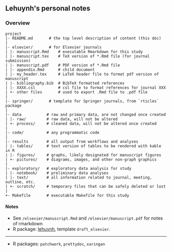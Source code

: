 
## Lehuynh's personal notes

### Overview

	project
	|- README.md	   # the top level description of content (this doc)
	|
	|- elsevier/	   # for Elsevier journals
	| |- manuscript.Rmd    # executable Rmarkdown for this study
	| |- manuscript.tex    # TeX version of *.Rmd file (for journal submission)
	| |- manuscript.pdf    # PDF version of *.Rmd file
	| |- appendix.Rmd      # child document
	| |- my_header.tex     # LaTeX header file to format pdf version of manuscript
	| |- bibliography.bib  # BibTeX formatted references
	| |- XXXX.csl          # csl file to format references for journal XXX
	| +- other files       # used to export .Rmd file to .pdf file
	|
	|- springer/	   # template for Springer journals, from `rticles` package
	|
	|- data           # raw and primary data, are not changed once created
	| |- raw/         # raw data, will not be altered
	| +- process/     # cleaned data, will not be altered once created
	|
	|- code/          # any programmatic code
	|
	|- results        # all output from workflows and analyses
	| |- tables/      # text version of tables to be rendered with kable in R
	| |- figures/     # graphs, likely designated for manuscript figures
	| +- pictures/    # diagrams, images, and other non-graph graphics
	|
	|- exploratory/   # exploratory data analysis for study
	| |- notebook/    # preliminary data analyses
	| |- text/        # all information related to journal, meeting, outline, etc.
	| +- scratch/     # temporary files that can be safely deleted or lost
	|
	+- Makefile       # executable Makefile for this study

#### Notes
- See `/elsevier/manuscript.Rmd` and `/elsevier/manuscript.pdf` for notes of rmarkdown  
- R package: [lehuynh](https://github.com/le-huynh/lehuynh), template `draft_elsevier`.

----------------------------------------
- R packages: `patchwork`, `prettydoc`, `xaringan`

